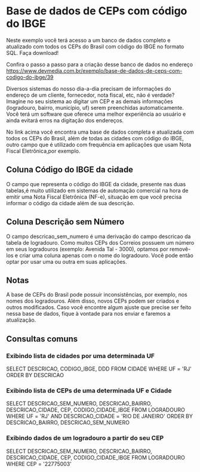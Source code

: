# Base de dados de CEPs com código do IBGE

Neste exemplo você terá acesso a um banco de dados completo e atualizado com todos os CEPs do Brasil com código do IBGE no formato SQL. Faça download! 

Confira o passo a passo para a criação desse banco de dados no endereço https://www.devmedia.com.br/exemplo/base-de-dados-de-ceps-com-codigo-do-ibge/39

Diversos sistemas do nosso dia-a-dia precisam de informações do endereço de um cliente, fornecedor, nota fiscal, etc, não é verdade? Imagine no seu sistema ao digitar um CEP e as demais informações (logradouro, bairro, município, uf) serem preenchidas automaticamente. Você terá um software que oferece uma melhor experiência ao usuário e ainda evitará erros na digitação dos endereços.

No link acima você encontra uma base de dados completa e atualizada com todos os CEPs do Brasil, além de todas as cidades com código do IBGE, outro campo que é utilizado com frequência em aplicações que usam Nota Fiscal Eletrônica,por exemplo.

## Coluna Código do IBGE da cidade
O campo que representa o código do IBGE da cidade, presente nas duas tabelas,é muito utilizado em sistemas de automação comercial na hora de emitir uma Nota Fiscal Eletrônica (NF-e), situação em que você precisa informar o código da cidade além de sua descrição.

## Coluna Descrição sem Número
O campo descricao_sem_numero é uma derivação do campo descricao da tabela de logradouro. Como muitos CEPs dos Correios possuem um número em seus logradouros (exemplo: Avenida Tal - 3000), optamos por removê-los e criar uma coluna apenas com o nome do logradouro. Você pode então optar por usar uma ou outra em suas aplicações.

## Notas

A base de CEPs do Brasil pode possuir inconsistências, por exemplo, nos nomes dos logradouros. Além disso, novos CEPs podem ser criados e outros modificados. Caso você encontre algum ajuste que precise ser feito nessa base de dados, fique à vontade para nos enviar e faremos a atualização.

## Consultas comuns

### Exibindo lista de cidades por uma determinada UF

SELECT DESCRICAO, CODIGO_IBGE, DDD
FROM CIDADE
WHERE UF = 'RJ'
ORDER BY DESCRICAO

### Exibindo lista de CEPs de uma determinada UF e Cidade

SELECT DESCRICAO_SEM_NUMERO, DESCRICAO_BAIRRO, DESCRICAO_CIDADE, CEP, CODIGO_CIDADE_IBGE
FROM LOGRADOURO
WHERE UF = 'RJ' AND DESCRICAO_CIDADE = 'RIO DE JANEIRO'
ORDER BY DESCRICAO_BAIRRO, DESCRICAO_SEM_NUMERO

### Exibindo dados de um logradouro a partir do seu CEP

SELECT DESCRICAO_SEM_NUMERO, DESCRICAO_BAIRRO, DESCRICAO_CIDADE, CEP, CODIGO_CIDADE_IBGE
FROM LOGRADOURO
WHERE CEP = '22775003'
